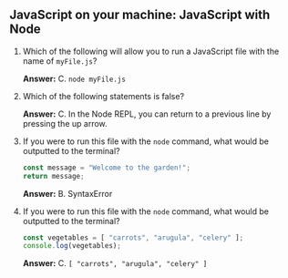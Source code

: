 ## JavaScript on your machine: JavaScript with Node

1. Which of the following will allow you to run a JavaScript file with the name of `myFile.js`?
    
    **Answer:** C. `node myFile.js`
    
2. Which of the following statements is false?
    
    **Answer:** C. In the Node REPL, you can return to a previous line by pressing the up arrow.
    
3.  If you were to run this file with the `node` command, what would be outputted to the terminal?
    
    ```javascript
    const message = "Welcome to the garden!";
    return message;
    ```
    
    **Answer:** B. SyntaxError
    
4. If you were to run this file with the `node` command, what would be outputted to the terminal?
    
    ```javascript
    const vegetables = [ "carrots", "arugula", "celery" ];
    console.log(vegetables);
    ```
    
    **Answer:** C. `[ "carrots", "arugula", "celery" ]`
